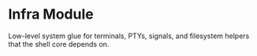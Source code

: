 # Infra Module

Low-level system glue for terminals, PTYs, signals, and filesystem helpers that the shell core depends on.
